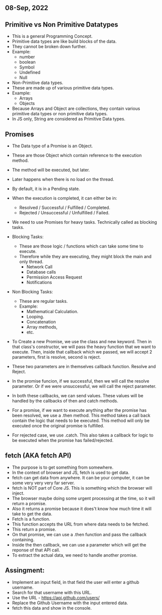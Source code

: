 ## 08-Sep, 2022

## Primitive vs Non Primitive Datatypes
- This is a general Programming Concept.
- Primitive data types are like build blocks of the data.
- They cannot be broken down further.
- Example:
    - number
    - boolean
    - Symbol
    - Undefined
    - Null
- Non-Primitive data types.
- These are made up of various primitive data types.
- Example:
    - Arrays
    - Objects
- Because Arrays and Object are collections, they contain various primitive data types or non primitive data types.
- In JS only, String are considered as Primitive Data types.


## Promises
- The Data type of a Promise is an Object.
- These are those Object which contain reference to the execution method.
- The method will be executed, but later.
- Later happens when there is no load on the thread.
- By default, it is in a Pending state.
- When the execution is completed, it can either be in:
    - Resolved / Successful / Fulfilled / Completed.
    - Rejected / Unsuccessful / Unfulfilled / Failed.
- We need to use Promises for heavy tasks. Technically called as blocking tasks.
- Blocking Tasks:
    - These are those logic / functions which can take some time to execute.
    - Therefore while they are executing, they might block the main and only thread.
        - Network Call
        - Database calls
        - Permission Access Request
        - Notifications
- Non Blocking Tasks:
    - These are regular tasks.
    - Example: 
        - Mathematical Calculation.
        - Looping.
        - Concatenation
        - Array methods,
        - etc.

- To Create a new Promise, we use the class and new keyword. Then in that class's constructor, we will pass the heavy function that we want to execute. Then, inside that callback which we passed, we will accept 2 parameters, first is resolve, second is reject.
- These two parameters are in themselves callback function. Resolve and Reject.
- In the promise funcion, if we successful, then we will call the resolve parameter. Or if we were unsuccessful, we will call the reject parameter.
- In both these callbacks, we can send values. These values will be handled by the callbacks of then and catch methods.

- For a promise, if we want to execute anything after the promise has been resolved, we use a .then method. This method takes a call back contain the logic that needs to be executed. This method will only be executed once the original promise is fulfilled.
- For rejected case, we use .catch. This also takes a callback for logic to be executed when the promise has failed/rejected.

## fetch (AKA fetch API)
- The purpose is to get something from somewhere.
- In the context of browser and JS, fetch is used to get data.
- fetch can get data from anywhere. It can be your computer, it can be some very very very far server.
- fetch is NOT part of Core JS. This is something which the browser will inject.
- The browser maybe doing some urgent processing at the time, so it will return a promise.
- Also it returns a promise because it does't know how much time it will take to get the data.
- Fetch is a function.
- This function accepts the URL from where data needs to be fetched.
- This return a promise.
- On that promise, we can use a .then function and pass the callback containing.
- Inside the then callback, we can use a parameter which will get the reponse of that API call.
- To extract the actual data, we need to handle another promise.

## Assingment:
- Implement an input field, in that field the user will enter a github username.
- Search for that username with this URL.
- Use the URL - https://api.github.com/users/<username>
- Replace the Github Username with the input entered data.
- fetch this data and show in the console.